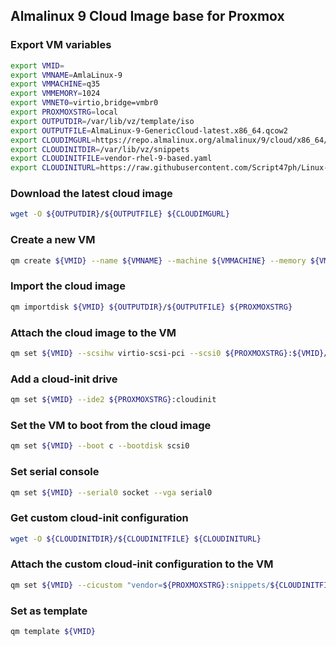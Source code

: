 ## Almalinux 9 Cloud Image base for Proxmox

### Export VM variables

```bash
export VMID=
export VMNAME=AmlaLinux-9
export VMMACHINE=q35
export VMMEMORY=1024
export VMNET0=virtio,bridge=vmbr0
export PROXMOXSTRG=local
export OUTPUTDIR=/var/lib/vz/template/iso
export OUTPUTFILE=AlmaLinux-9-GenericCloud-latest.x86_64.qcow2
export CLOUDIMGURL=https://repo.almalinux.org/almalinux/9/cloud/x86_64/images/AlmaLinux-9-GenericCloud-latest.x86_64.qcow2
export CLOUDINITDIR=/var/lib/vz/snippets
export CLOUDINITFILE=vendor-rhel-9-based.yaml
export CLOUDINITURL=https://raw.githubusercontent.com/Script47ph/Linux-Docs/main/Linux/Setup/Debian/Private-Cloud/Proxmox-Virtual-Environment/cloud-init/rhel-based/vendor-rhel-9-based.yml
```

### Download the latest cloud image

```bash
wget -O ${OUTPUTDIR}/${OUTPUTFILE} ${CLOUDIMGURL}
```

### Create a new VM

```bash
qm create ${VMID} --name ${VMNAME} --machine ${VMMACHINE} --memory ${VMMEMORY} --net0 ${VMNET0}
```

### Import the cloud image

```bash
qm importdisk ${VMID} ${OUTPUTDIR}/${OUTPUTFILE} ${PROXMOXSTRG}
```

### Attach the cloud image to the VM

```bash
qm set ${VMID} --scsihw virtio-scsi-pci --scsi0 ${PROXMOXSTRG}:${VMID}/vm-${VMID}-disk-0.raw
```

### Add a cloud-init drive

```bash
qm set ${VMID} --ide2 ${PROXMOXSTRG}:cloudinit
```

### Set the VM to boot from the cloud image

```bash
qm set ${VMID} --boot c --bootdisk scsi0
```

### Set serial console

```bash
qm set ${VMID} --serial0 socket --vga serial0
```

### Get custom cloud-init configuration

```bash
wget -O ${CLOUDINITDIR}/${CLOUDINITFILE} ${CLOUDINITURL}
```

### Attach the custom cloud-init configuration to the VM

```bash
qm set ${VMID} --cicustom "vendor=${PROXMOXSTRG}:snippets/${CLOUDINITFILE}"
```

### Set as template

```bash
qm template ${VMID}
```